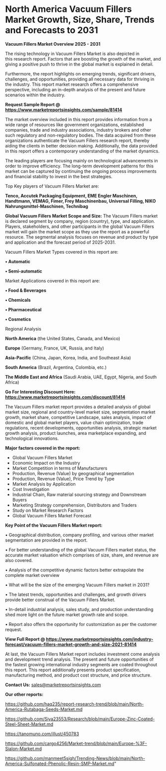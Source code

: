 # North America Vacuum Fillers Market Growth, Size, Share, Trends and Forecasts to 2031

<Strong> Vacuum Fillers Market Overview 2025 - 2031</strong>

The rising technology in Vacuum Fillers Market is also depicted in this research report. Factors that are boosting the growth of the market, and giving a positive push to thrive in the global market is explained in detail.

Furthermore, the report highlights on emerging trends, significant drivers, challenges, and opportunities, providing all necessary data for thriving in the industry. This report market research offers a comprehensive perspective, including an in-depth analysis of the present and future scenarios within the industry.

<strong>Request Sample Report @ <a href=https://www.marketreportsinsights.com/sample/81414>https://www.marketreportsinsights.com/sample/81414</a></strong>

The market overview included in this report provides information from a wide range of resources like government organizations, established companies, trade and industry associations, industry brokers and other such regulatory and non-regulatory bodies. The data acquired from these organizations authenticate the Vacuum Fillers research report, thereby aiding the clients in better decision making. Additionally, the data provided in this report offers a contemporary understanding of the market dynamics.

The leading players are focusing mainly on technological advancements in order to improve efficiency. The long-term development patterns for this market can be captured by continuing the ongoing process improvements and financial stability to invest in the best strategies.

Top Key players of Vacuum Fillers Market are:

<strong>Tenco, Accutek Packaging Equipment, EME Engler Maschinen, Handtmann, VEMAG, Fimer, Frey Maschinenbau, Universal Filling, NIKO Nahrungsmittel-Maschinen, Technibag</strong>

<strong><b>Global Vacuum Fillers Market Scope and Size:</b></strong>
The Vacuum Fillers market is declared segment by company, region (country), type, and application. Players, stakeholders, and other participants in the global Vacuum Fillers market will gain the market scope as they use the report as a powerful resource. The segmental analysis focuses on revenue and product by type and application and the forecast period of 2025-2031.

Vacuum Fillers Market Types covered in this report are:

<strong>• Automatic

• Semi-automatic</strong>

Market Applications covered in this report are:

<strong>• Food & Beverages

• Chemicals

• Pharmaceutical

• Cosmetics</strong> 

Regional Analysis

<strong>North America</strong> (the United States, Canada, and Mexico)

<strong>Europe</strong> (Germany, France, UK, Russia, and Italy)

<strong>Asia-Pacific</strong> (China, Japan, Korea, India, and Southeast Asia)

<strong>South America</strong> (Brazil, Argentina, Colombia, etc.)

<strong>The Middle East and Africa</strong> (Saudi Arabia, UAE, Egypt, Nigeria, and South Africa)

<strong>Go For Interesting Discount Here: <a href=https://www.marketreportsinsights.com/discount/81414>https://www.marketreportsinsights.com/discount/81414</a></strong>

The Vacuum Fillers market report provides a detailed analysis of global market size, regional and country-level market size, segmentation market growth, market share, competitive Landscape, sales analysis, impact of domestic and global market players, value chain optimization, trade regulations, recent developments, opportunities analysis, strategic market growth analysis, product launches, area marketplace expanding, and technological innovations.

<strong><b>Major factors covered in the report:</b></strong>
<ul>
  <li>Global Vacuum Fillers Market </li>
  <li>Economic Impact on the Industry</li>
  <li>Market Competition in terms of Manufacturers</li>
  <li>Production, Revenue (Value) by geographical segmentation</li>
  <li>Production, Revenue (Value), Price Trend by Type</li>
  <li>Market Analysis by Application</li>
  <li>Cost Investigation</li>
  <li>Industrial Chain, Raw material sourcing strategy and Downstream Buyers</li>
  <li>Marketing Strategy comprehension, Distributors and Traders</li>
  <li>Study on Market Research Factors</li>
  <li>Global Vacuum Fillers Market Forecast</li>
</ul>

<strong><b>Key Point of the Vacuum Fillers Market report:</b></strong>

• Geographical distribution, company profiling, and various other market segmentation are provided in the report.

• For better understanding of the global Vacuum Fillers market status, the accurate market valuation which comprises of size, share, and revenue are also covered.

• Analysis of the competitive dynamic factors better extrapolate the complete market overview

• What will be the size of the emerging Vacuum Fillers market in 2031?

• The latest trends, opportunities and challenges, and growth drivers provide better construal of the Vacuum Fillers Market.

• In-detail industrial analysis, sales study, and production understanding shed more light on the future market growth rate and scope.

• Report also offers the opportunity for customization as per the customer request.

<strong><b>View Full Report @ <a href=https://www.marketreportsinsights.com/industry-forecast/vacuum-fillers-market-growth-and-size-2021-81414>https://www.marketreportsinsights.com/industry-forecast/vacuum-fillers-market-growth-and-size-2021-81414</a></b></strong>


At last, the Vacuum Fillers Market report includes investment come analysis and development trend analysis. The present and future opportunities of the fastest growing international industry segments are coated throughout this report. This report additionally presents product specification, manufacturing method, and product cost structure, and price structure.

<strong>Contact Us:</strong>
sales@marketreportsinsights.com

<strong>Our other reports:</strong>

<a href=https://github.com/haq235/report-research-trend/blob/main/North-America-Rutabaga-Seeds-Market.md>https://github.com/haq235/report-research-trend/blob/main/North-America-Rutabaga-Seeds-Market.md</a>

<a href=https://github.com/Siya23553/Research/blob/main/Europe-Zinc-Coated-Steel-Sheet-Market.md>https://github.com/Siya23553/Research/blob/main/Europe-Zinc-Coated-Steel-Sheet-Market.md</a>

<a href=https://tanomuno.com/illust/450783>https://tanomuno.com/illust/450783</a>

<a href=https://github.com/cargo4256/Market-trend/blob/main/Europe-%3F-Sialon-Market.md>https://github.com/cargo4256/Market-trend/blob/main/Europe-%3F-Sialon-Market.md</a>

<a href=https://github.com/manmeet5sigh/Trending-News/blob/main/North-America-Sulfonated-Phenolic-Resin-SMP-Market.md>https://github.com/manmeet5sigh/Trending-News/blob/main/North-America-Sulfonated-Phenolic-Resin-SMP-Market.md</a>"
